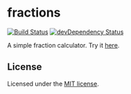# fractions

[![Build Status](https://travis-ci.org/jordao76/fractions.svg?branch=master)](https://travis-ci.org/jordao76/fractions)
[![devDependency Status](https://david-dm.org/jordao76/fractions/dev-status.svg)](https://david-dm.org/jordao76/fractions#info=devDependencies)

A simple fraction calculator. Try it [here](http://jordao76.github.io/fractions/).

## License

Licensed under the [MIT license](https://github.com/jordao76/fractions/blob/master/LICENSE.txt).
